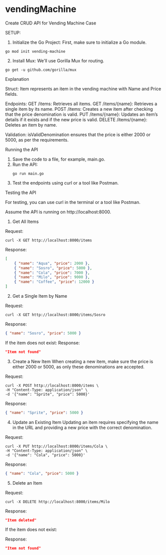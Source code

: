 # vendingMachine
Create CRUD API for Vending Machine Case

SETUP: 

1. Initialize the Go Project: First, make sure to initialize a Go module.
```
go mod init vending-machine
```

2. Install Mux: We'll use Gorilla Mux for routing.
```
go get -u github.com/gorilla/mux
```


Explanation

Struct: 
  Item represents an item in the vending machine with Name and Price fields.

Endpoints:
  GET /items: Retrieves all items.
  GET /items/{name}: Retrieves a single item by its name.
  POST /items: Creates a new item after checking that the price denomination is valid.
  PUT /items/{name}: Updates an item’s details if it exists and if the new price is valid.
  DELETE /items/{name}: Deletes an item by name.

Validation: 
  isValidDenomination ensures that the price is either 2000 or 5000, as per the requirements.


Running the API

1. Save the code to a file, for example, main.go.
2. Run the API:
   ```
   go run main.go
   ```
3. Test the endpoints using curl or a tool like Postman.


Testing the API

For testing, you can use curl in the terminal or a tool like Postman.

Assume the API is running on http://localhost:8000.

1. Get All Items

Request:
```
curl -X GET http://localhost:8000/items
```

Response:
```json
[
    { "name": "Aqua", "price": 2000 },
    { "name": "Sosro", "price": 5000 },
    { "name": "Cola", "price": 7000 },
    { "name": "Milo", "price": 9000 },
    { "name": "Coffee", "price": 12000 }
]
```

2. Get a Single Item by Name

Request:
```
curl -X GET http://localhost:8000/items/Sosro
```

Response:
```json
{ "name": "Sosro", "price": 5000 }
```

If the item does not exist:
Response:
```json
"Item not found"
```

3. Create a New Item
When creating a new item, make sure the price is either 2000 or 5000, as only these denominations are accepted.

Request:
```
curl -X POST http://localhost:8000/items \
-H "Content-Type: application/json" \
-d '{"name": "Sprite", "price": 5000}'
```

Response:
```json
{ "name": "Sprite", "price": 5000 }
```

4. Update an Existing Item
Updating an item requires specifying the name in the URL and providing a new price with the correct denomination.

Request:
```
curl -X PUT http://localhost:8000/items/Cola \
-H "Content-Type: application/json" \
-d '{"name": "Cola", "price": 5000}'
```

Response:
```json
{ "name": "Cola", "price": 5000 }
```

5. Delete an Item

Request:
```
curl -X DELETE http://localhost:8000/items/Milo
```

Response:
```json
"Item deleted"
```

If the item does not exist:

Response:
```json
"Item not found"
```
